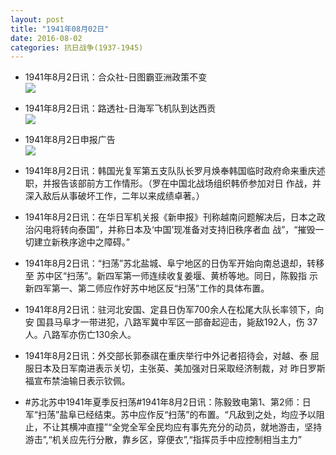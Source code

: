 ```yaml
---
layout: post
title: "1941年08月02日"
date: 2016-08-02
categories: 抗日战争(1937-1945)
---
```


<meta name="referrer" content="no-referrer" />

- 1941年8月2日讯：合众社-日图霸亚洲政策不变 <br/><img src="https://ww3.sinaimg.cn/large/aca367d8jw1f6fsqvg6trj20bl0710u1.jpg" />

- 1941年8月2日讯：路透社-日海军飞机队到达西贡 <br/><img src="https://ww2.sinaimg.cn/large/aca367d8jw1f6fr0n2bp6j205k0kegn4.jpg" />

- 1941年8月2日申报广告 <br/><img src="https://ww2.sinaimg.cn/large/aca367d8jw1f6fpa5y6snj20py0gzq83.jpg" />

- 1941年8月2日讯：韩国光复军第五支队队长罗月焕奉韩国临时政府命来重庆述 职，并报告该部前方工作情形。（罗在中国北战场组织韩侨参加对日 作战，并深入敌后从事破坏工作，二年以来成绩卓著。） 

- 1941年8月2日讯：在华日军机关报《新申报》刊称越南问题解决后，日本之政 治闪电将转向泰国”，并称日本及‘中国’现准备对支持旧秩序者血 战”，“摧毁一切建立新秩序途中之障碍。” 

- 1941年8月2日讯：“扫荡”苏北盐城、阜宁地区的日伪军开始向南总退却，转移至 苏中区“扫荡”。新四军第一师连续收复姜堰、黄桥等地。同日，陈毅指 示新四军第一、第二师应作好苏中地区反“扫荡”工作的具体布置。 

- 1941年8月2日讯：驻河北安国、定县日伪军700余人在松尾大队长率领下，向安 国县马阜才一带进犯，八路军冀中军区一部奋起迎击，毙敌192人，伤 37人。八路军亦伤亡130余人。 

- 1941年8月2日讯：外交部长郭泰祺在重庆举行中外记者招待会，对越、泰 屈服日本及日军南进表示关切，主张英、美加强对日采取经济制裁，对 昨日罗斯福宣布禁油输日表示钦佩。 

- #苏北苏中1941年夏季反扫荡#1941年8月2日讯：陈毅致电第1、第2师：日军“扫荡”盐阜已经结束。苏中应作反“扫荡”的布置。“凡敌到之处，均应予以阻止，不让其横冲直撞”“全党全军全民均应有事先充分的动员，就地游击，坚持游击”,“机关应先行分散，靠乡区，穿便衣”,“指挥员手中应控制相当主力” 


